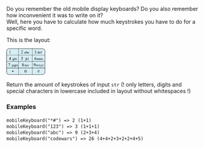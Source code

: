 Do you remember the old mobile display keyboards? Do you also remember how inconvenient it was to write on it?  
Well, here you have to calculate how much keystrokes you have to do for a specific word.

This is the layout:

<img src="https://raw.githubusercontent.com/zruF/CodewarsData/master/Mobile_phone_keyboard.svg.png" style="max-width:20%;max-height:20%"/>

Return the amount of keystrokes of input `str` (! only letters, digits and special characters in lowercase included in layout without whitespaces !)

### Examples

```
mobileKeyboard("*#") => 2 (1+1)
mobileKeyboard("123") => 3 (1+1+1)
mobileKeyboard("abc") => 9 (2+3+4)
mobileKeyboard("codewars") => 26 (4+4+2+3+2+2+4+5)
```
